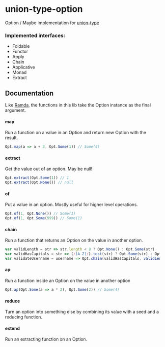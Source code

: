 union-type-option
=================

Option / Maybe implementation for [union-type](https://github.com/paldepind/union-type)


### Implemented interfaces:
* Foldable
* Functor
* Apply
* Chain
* Applicative
* Monad
* Extract


Documentation
-------------
Like [Ramda](https://github.com/ramda/ramda), the functions in this lib take the Option
instance as the final argument.

#### map
Run a function on a value in an Option and return new Option with the result.
```js
Opt.map(a => a + 3, Opt.Some(1)) // Some(4)
```

#### extract
Get the value out of an option. May be null!
```js
Opt.extract(Opt.Some(1)) // 1
Opt.extract(Opt.None()) // null
```

#### of
Put a value in an option. Mostly useful for higher level operations.
```js
Opt.of(1, Opt.None()) // Some(1)
Opt.of(1, Opt.Some(999)) // Some(1)
```

#### chain
Run a function that returns an Option on the value in another option.
```js
var validLength = str => str.length < 8 ? Opt.None() : Opt.Some(str)
var validHasCapitals = str => (/[A-Z]/).test(str) ? Opt.Some(str) : Opt.None()
var validateUsername = username => Opt.chain(validHasCapitals, validLength(username))
```

#### ap
Run a function inside an Option on the value in another option

```js
Opt.ap(Opt.Some(a => a * 2), Opt.Some(2)) // Some(4)
```

#### reduce
Turn an option into something else by combining its value with a seed and a reducing function.

#### extend
Run an extracting function on an Option.
